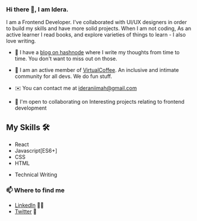 ﻿### Hi there 👋, I am Idera.
I am a Frontend Developer. I've collaborated with UI/UX designers in order to build my skills and have more solid projects.
When I am not coding, As an active learner I read books, and explore varieties of things to learn - I also love writing.

- 🔭 I have a [blog on hashnode](https://ideranimah.hashnode.dev/) where I write my thoughts from time to time. You don't want to miss out on those.

- 🔭 I am an active member of [VirtualCoffee](https://virtualcoffee.io/). An inclusive and intimate community for all devs. We do fun stuff.

- ✉️  You can contact me at [ideraniimah@gmail.com](mailto:ideraniimah@gmail.com)
- 🤝  I'm open to collaborating on Interesting projects relating to frontend development


## My Skills 🛠
- React
- Javascript[ES6+]
- CSS
- HTML

* Technical Writing

 
### 📫 Where to find me
- [LinkedIn](https://www.linkedin.com/in/idera-ni-mah-yusuf-3b2767245) 👩💼
- [Twitter](https://twitter.com/Nim0tallah__) 🐤
